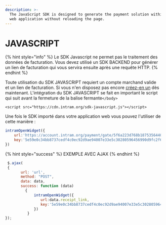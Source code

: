 ```yaml
---
description: >-
  The JavaScript SDK is designed to generate the payment solution within your
  web application without reloading the page.
---
```


# JAVASCRIPT

{% hint style="info" %}
Le SDK Javascript ne permet pas le traitement des données de facturation. Vous devez utilisé un SDK BACKEND pour générer un lien de facturation qui vous servira ensuite après une requête HTTP.
{% endhint %}

Toute utilisation du SDK JAVASCRIPT requiert un compte marchand valide et un lien de facturation. Si vous n'en disposez pas encore [créez-en un](https://account.intram.org/register) dès maintenant. L'intégration du SDK JAVASCRIPT se fait en important le script qui suit avant la fermeture de la balise fermante`</body>` 

```markup
<script src="https://cdn.intram.org/sdk-javascript.js"></script>
```

Une fois le SDK importé dans votre application web vous pouvez l'utiliser de cette manière : 

```javascript
intramOpenWidget({
    url:'https://account.intram.org/payment/gate/5f6a223d768b1875356440cc', //le lien de paiement
    key:'5e59e0c34bb8737cedf4c0ec92d9ae94007e33e5c30280596456990d9fc2f60' //votre clé public
})
```

{% hint style="success" %}
EXEMPLE AVEC AJAX
{% endhint %}

```javascript
 $.ajax(
 {
       url: 'url',
       method: "POST",
       data: data,
       success: function (data) 
         {
             intramOpenWidget({
                url:data.receipt_link,
                key:'5e59e0c34bb8737cedf4c0ec92d9ae94007e33e5c30280596456990d9fc2f60'
             })
          }
});
```

